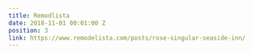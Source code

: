 ```yaml
---
title: Remodlista
date: 2018-11-01 00:01:00 Z
position: 3
link: https://www.remodelista.com/posts/rose-singular-seaside-inn/
---
```



